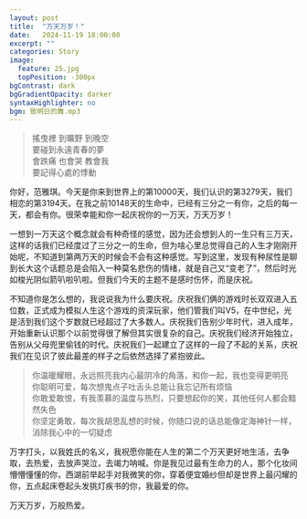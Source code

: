 ```yaml
---
layout: post
title:  "万天万岁！"
date:   2024-11-19 18:00:00
excerpt: ""
categories: Story
image:
  feature: 25.jpg
  topPosition: -300px
bgContrast: dark
bgGradientOpacity: darker
syntaxHighlighter: no
bgm: 致明日的舞.mp3
---
```


> 搖曳裡 到曠野 到晚空 <br>
> 要碰到永遠青春的夢 <br>
> 會跌痛 也會哭 教會我 <br>
> 要記得心處的悸動 <br>

你好，范雅琪。今天是你来到世界上的第10000天，我们认识的第3279天，我们相恋的第3194天。在我之前10148天的生命中，已经有三分之一有你，之后的每一天，都会有你。很荣幸能和你一起庆祝你的一万天，万天万岁！

一想到一万天这个概念就会有种奇怪的感觉，因为还会想到人的一生只有三万天，这样的话我们已经度过了三分之一的生命，但为啥心里总觉得自己的人生才刚刚开始呢，不知道到第两万天的时候会不会有这种感觉。写到这里，发现有种尿性是聊到长大这个话题总是会陷入一种莫名悲伤的情绪，就是自己又“变老了”，然后时光如梭光阴似箭叭啦叭啦。但我们今天的主题不是感时伤怀，而是庆祝。

不知道你是怎么想的，我说说我为什么要庆祝。庆祝我们俩的游戏时长双双进入五位数，正式成为模拟人生这个游戏的资深玩家，他们管我们叫V5，在中世纪，光是活到我们这个岁数就已经超过了大多数人。庆祝我们告别少年时代，进入成年，开始重新认识那个以前觉得很了解但其实很复杂的自己。庆祝我们经济开始独立，告别从父母兜里偷钱的时代。庆祝我们一起建立了这样的一段了不起的关系，庆祝我们在见识了彼此最差的样子之后依然选择了紧抱彼此。

> 你温暖耀眼，永远照亮我内心最阴冷的角落，和你一起，我也变得更明亮 <br>
> 你聪明可爱，每次想鬼点子吐舌头总能让我忘记所有烦恼 <br>
> 你敢爱敢恨，有我羡慕的温度与热烈，只要想起你的笑，其他任何人都会黯然失色 <br>
> 你坚定勇敢，每次我胡思乱想的时候，你随口说的话总能像定海神针一样，消除我心中的一切疑虑 <br>

万字打头，以我姓氏的名义，我祝愿你能在人生的第二个万天更好地生活，去争取，去热爱，去放声哭泣，去竭力呐喊。你是我见过最有生命力的人，那个化妆间懵懵懂懂的你，西湖前举起手对我微笑的你，穿着便宜婚纱但却是世界上最闪耀的你，五点起床卷起头发挑灯疾书的你，我最爱的你。

万天万岁，万般热爱。
